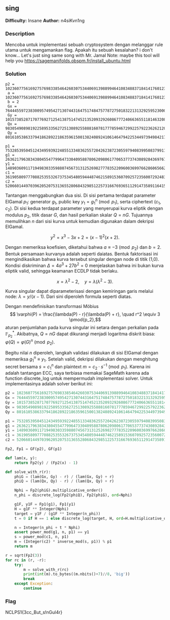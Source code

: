 ## sing
**Difficulty:** Insane
**Author:** n4siKvn1ng

### Description
Mencoba untuk implementasi sebuah cryptosystem dengan melanggar rule utama untuk mengamankan flag. Apakah itu sebuah kesalahan? i don't know... Let's just sing same song with Mr. Jamal Note: maybe this tool will help you https://sagemanifolds.obspm.fr/install_ubuntu.html

### Solution
```
p2 = 102360775616927576983385464260307534406913988994641083488371841417601237589487
 a = 102360775616927576983385464260307534406913988994641083488371841417601237589484
 b = 2
 Gx = 7644455972383009574954271307443164751748475778727501832213132925952300024545
 Gy = 101573852871707769271254138751474521352093292608677724066365511814632080362920
 Qx = 98305490898192258953356272513089255888160781777859467299225792236262120691981
 Qy = 80161053863379418628922186359615001382408924106146479422534497394984217418641

p1 = 75328539504512434959392248551334836255720426238723055979408399508379911242257
g1 = 26362179638343804554779964733040958878062098061770653773743089284369767183984
y1 = 14890360911719498303359880745673131252698277783522096003699766286065662181192
c1 = 36190580977708825355326737534548059444874621589153607092572356007292483493417
c2 = 52066014497039620520753136552806843298512257316676936511291473589116415755657
```

Tantangan menggabungkan dua sisi. Di sisi pertama terdapat parameter ElGamal $p_1$: generator $g_1$, public key $y_1 = g_1^n \pmod{p_1}$, serta ciphertext $(c_1, c_2)$. Di sisi kedua terdapat parameter yang menyerupai kurva eliptik dengan modulus $p_2$, titik dasar $G$, dan hasil perkalian skalar $Q = nG$. Tujuannya memulihkan $n$ dari sisi kurva untuk kemudian digunakan dalam dekripsi ElGamal.

$$
 y^2 = x^3 - 3x + 2 = (x-1)^2(x+2).
$$

Dengan memeriksa koefisien, diketahui bahwa $a \equiv -3 \pmod{p_2}$ dan $b = 2$. Bentuk persamaan kurvanya adalah seperti daiatas. Bentuk faktorisasi ini mengindikasikan bahwa kurva tersebut singular dengan node di titik (1,0). Kondisi diskriminan $\Delta = 4a^3 + 27b^2 = 0$ menjelaskan bahwa ini bukan kurva eliptik valid, sehingga keamanan ECDLP tidak berlaku.

$$
  x = \lambda^2 - 2, \quad y = \lambda(\lambda^2 - 3).
$$

Kurva singular dapat diparameterisasi dengan kemiringan garis melalui node: $\lambda = y/(x-1)$. Dari sini diperoleh formula seperti diatas.

Dengan mendefinisikan transformasi Möbius $$ \varphi(P) = \frac{\lambda(P) - r}{\lambda(P) + r}, \quad r^2 \equiv 3 \pmod{p_2},$$ aturan penjumlahan pada kurva singular ini setara dengan perkalian pada $\mathbb{F}_{p_2}^*$. Akibatnya, $Q = nG$ dapat dikurangi menjadi logaritma diskrit biasa: $\varphi(Q) = \varphi(G)^n \pmod{p_2}$.

Begitu nilai $n$ diperoleh, langkah validasi dilakukan di sisi ElGamal dengan memeriksa $g_1^n \equiv y_1$. Setelah valid, dekripsi dilakukan dengan menghitung secret bersama $s = c_1^n$ dan plaintext $m = c_2 · s^{-1} \pmod{p_1}$. Karena ini adalah tantangan ECC, saya terbiasa memakai SageMath karena ada function discrete_log untuk mempermudah implementasi solver. Untuk implementasinya adalah solver berikut ini:

```python
p2 = 102360775616927576983385464260307534406913988994641083488371841417601237589487
Gx = 7644455972383009574954271307443164751748475778727501832213132925952300024545
Gy = 101573852871707769271254138751474521352093292608677724066365511814632080362920
Qx = 98305490898192258953356272513089255888160781777859467299225792236262120691981
Qy = 80161053863379418628922186359615001382408924106146479422534497394984217418641

p1 = 75328539504512434959392248551334836255720426238723055979408399508379911242257
g1 = 26362179638343804554779964733040958878062098061770653773743089284369767183984
y1 = 14890360911719498303359880745673131252698277783522096003699766286065662181192
c1 = 36190580977708825355326737534548059444874621589153607092572356007292483493417
c2 = 52066014497039620520753136552806843298512257316676936511291473589116415755657

Fp2, Fp1 = GF(p2), GF(p1)

def lam(x, y):
    return Fp2(y) / (Fp2(x) - 1)

def solve_with_r(r):
    phiG = (lam(Gx, Gy) - r) / (lam(Gx, Gy) + r)
    phiQ = (lam(Qx, Qy) - r) / (lam(Qx, Qy) + r)

    Nphi = Fp2(phiG).multiplicative_order()
    n_phi = discrete_log(Fp2(phiQ), Fp2(phiG), ord=Nphi)

    g1F, y1F = Fp1(g1), Fp1(y1)
    H = g1F ** Integer(Nphi)
    target = y1F / (g1F ** Integer(n_phi))
    t = 0 if H == 1 else discrete_log(target, H, ord=H.multiplicative_order())

    n = Integer(n_phi + t * Nphi)
    assert power_mod(g1, n, p1) == y1
    s = power_mod(c1, n, p1)
    m = (Integer(c2) * inverse_mod(s, p1)) % p1
    return m

r = sqrt(Fp2(3))
for rc in (r, -r):
    try:
        m = solve_with_r(rc)
        print(int(m).to_bytes((m.nbits()+7)//8, 'big'))
        break
    except Exception:
        continue
```

### Flag
NCLPS1{3cc_But_s!nGul4r}
